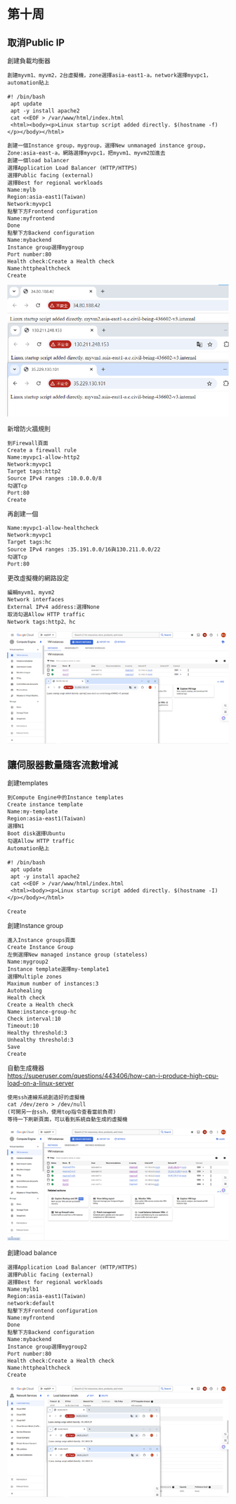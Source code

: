 # 第十周
## 取消Public IP
創建負載均衡器
````
創建myvm1、myvm2，2台虛擬機，zone選擇asia-east1-a，network選擇myvpc1，automation貼上

#! /bin/bash
 apt update
 apt -y install apache2
 cat <<EOF > /var/www/html/index.html
 <html><body><p>Linux startup script added directly. $(hostname -f) </p></body></html>
````
````
創建一個Instance group，mygroup，選擇New unmanaged instance group，
Zone:asia-east-a，網路選擇myvpc1，把myvm1、myvm2加進去
創建一個load balancer
選擇Application Load Balancer (HTTP/HTTPS)
選擇Public facing (external)
選擇Best for regional workloads
Name:mylb
Region:asia-east1(Taiwan)
Network:myvpc1
點擊下方Frontend configuration
Name:myfrontend
Done
點擊下方Backend configuration
Name:mybackend
Instance group選擇mygroup
Port number:80
Health check:Create a Health check
Name:httphealthcheck
Create
````
<img src="../pic/1112.png">

新增防火牆規則
````
到Firewall頁面
Create a firewall rule
Name:myvpc1-allow-http2
Network:myvpc1
Target tags:http2
Source IPv4 ranges :10.0.0.0/8
勾選Tcp
Port:80
Create
````
再創建一個
````
Name:myvpc1-allow-healthcheck
Network:myvpc1
Target tags:hc
Source IPv4 ranges :35.191.0.0/16與130.211.0.0/22
勾選Tcp
Port:80
````
更改虛擬機的網路設定
````
編輯myvm1、myvm2
Network interfaces
External IPv4 address:選擇None
取消勾選Allow HTTP traffic
Network tags:http2、hc
````
<img src="../pic/1112-1.png">

## 讓伺服器數量隨客流數增減
創建templates
````
到Compute Engine中的Instance templates
Create instance template
Name:my-template
Region:asia-east1(Taiwan)
選擇N1
Boot disk選擇Ubuntu
勾選Allow HTTP traffic
Automation貼上

#! /bin/bash
 apt update
 apt -y install apache2
 cat <<EOF > /var/www/html/index.html
 <html><body><p>Linux startup script added directly. $(hostname -I) </p></body></html>

Create
````
創建Instance group
````
進入Instance groups頁面
Create Instance Group
左側選擇New managed instance group (stateless)
Name:mygroup2
Instance template選擇my-template1
選擇Multiple zones
Maximum number of instances:3
Autohealing
Health check
Create a Health check
Name:instance-group-hc
Check interval:10
Timeout:10
Healthy threshold:3
Unhealthy threshold:3
Save
Create
````
自動生成機器<br>
https://superuser.com/questions/443406/how-can-i-produce-high-cpu-load-on-a-linux-server
````
使用ssh連線系統創造好的虛擬機
cat /dev/zero > /dev/null
(可開另一台ssh，使用top指令查看當前負荷)
等待一下刷新頁面，可以看到系統自動生成的虛擬機
````
<img src="../pic/1112-2.png">

創建load balance
````
選擇Application Load Balancer (HTTP/HTTPS)
選擇Public facing (external)
選擇Best for regional workloads
Name:mylb1
Region:asia-east1(Taiwan)
network:default
點擊下方Frontend configuration
Name:myfrontend
Done
點擊下方Backend configuration
Name:mybackend
Instance group選擇mygroup2
Port number:80
Health check:Create a Health check
Name:httphealthcheck
Create
````
<img src="../pic/1112-3.png">
